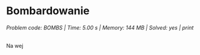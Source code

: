 # Bombardowanie
###### Problem code: BOMBS \| Time: 5.00 s \| Memory: 144 MB \| Solved: yes \| print

Na wej
